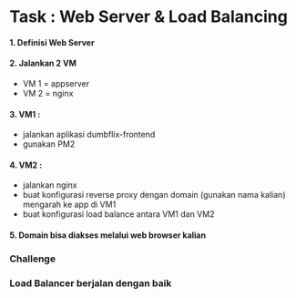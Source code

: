 # Task : Web Server & Load Balancing

#### 1. Definisi Web Server



#### 2. Jalankan 2 VM
  - VM 1 = appserver
  - VM 2 = nginx



#### 3. VM1 :
  - jalankan aplikasi dumbflix-frontend
  - gunakan PM2



#### 4. VM2 :
  - jalankan nginx 
  - buat konfigurasi reverse proxy dengan domain (gunakan nama kalian) mengarah ke app di VM1
  - buat konfigurasi load balance antara VM1 dan VM2



#### 5. Domain bisa diakses melalui web browser kalian

### Challenge
### Load Balancer berjalan dengan baik